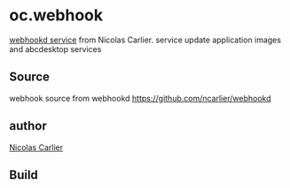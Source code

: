 # oc.webhook

[webhookd service](https://github.com/ncarlier/webhookd) from Nicolas Carlier.
service update application images and abcdesktop services

## Source 
webhook source from webhookd https://github.com/ncarlier/webhookd

## author 
[Nicolas Carlier](https://github.com/ncarlier)

## Build 




